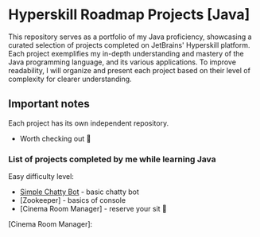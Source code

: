 # Hyperskill Roadmap Projects [Java]

This repository serves as a portfolio of my Java proficiency, showcasing a curated selection of projects completed on JetBrains' Hyperskill platform. 
Each project exemplifies my in-depth understanding and mastery of the Java programming language, and its various applications.
To improve readability, I will organize and present each project based on their level of complexity for clearer understanding.

## Important notes
Each project has its own independent repository.
* Worth checking out 💎

### List of projects completed by me while learning Java

Easy difficulty level:
  - [Simple Chatty Bot] - basic chatty bot
  - [Zookeeper] - basics of console
  - [Cinema Room Manager] - reserve your sit 💎

<!-- easy -->
   [Simple Chatty Bot]: 
   [Zookeeper]: 
   [Cinema Room Manager]: 
   
